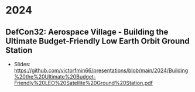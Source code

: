 # 2024

## DefCon32: Aerospace Village - Building the Ultimate Budget-Friendly Low Earth Orbit Ground Station
- Slides: https://github.com/victorfmin66/presentations/blob/main/2024/Building%20the%20Ultimate%20Budget-Friendly%20LEO%20Satellite%20Ground%20Station.pdf

